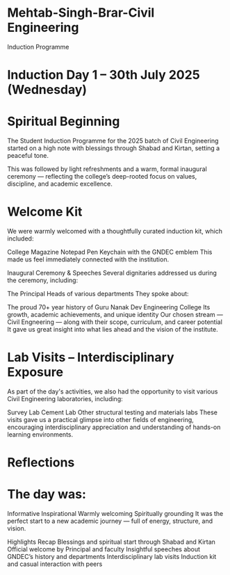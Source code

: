 # Mehtab-Singh-Brar-Civil Engineering 
Induction Programme 
# Induction Day 1 – 30th July 2025 (Wednesday)
# Spiritual Beginning
The Student Induction Programme for the 2025 batch of Civil Engineering started on a high note with blessings through Shabad and Kirtan, setting a peaceful tone.

This was followed by light refreshments and a warm, formal inaugural ceremony — reflecting the college’s deep-rooted focus on values, discipline, and academic excellence.

# Welcome Kit
We were warmly welcomed with a thoughtfully curated induction kit, which included:

College Magazine
Notepad
Pen
Keychain with the GNDEC emblem
This made us feel immediately connected with the institution.

Inaugural Ceremony & Speeches
Several dignitaries addressed us during the ceremony, including:

The Principal
Heads of various departments
They spoke about:

The proud 70+ year history of Guru Nanak Dev Engineering College
Its growth, academic achievements, and unique identity
Our chosen stream — Civil Engneering — along with their scope, curriculum, and career potential
It gave us great insight into what lies ahead and the vision of the institute.

# Lab Visits – Interdisciplinary Exposure
As part of the day's activities, we also had the opportunity to visit various Civil Engineering laboratories, including:

Survey Lab
Cement Lab
Other structural testing and materials labs
These visits gave us a practical glimpse into other fields of engineering, encouraging interdisciplinary appreciation and understanding of hands-on learning environments.

# Reflections
# The day was:

Informative 
Inspirational 
Warmly welcoming 
Spiritually grounding 
It was the perfect start to a new academic journey — full of energy, structure, and vision.

Highlights Recap
Blessings and spiritual start through Shabad and Kirtan
Official welcome by Principal and faculty
Insightful speeches about GNDEC’s history and departments
Interdisciplinary lab visits
Induction kit and casual interaction with peers
